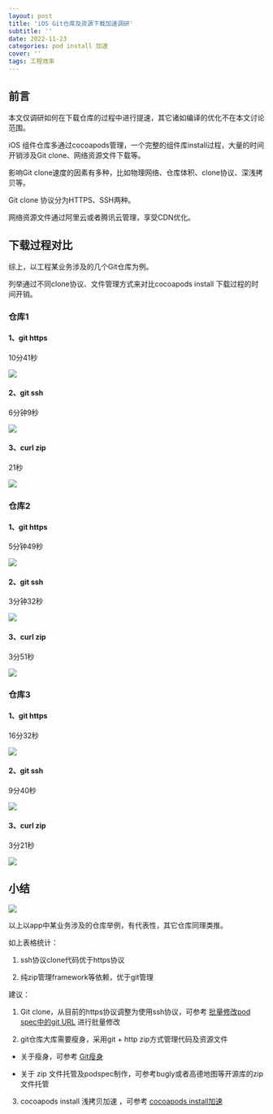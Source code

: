 ```yaml
---
layout: post
title: 'iOS Git仓库及资源下载加速调研'
subtitle: ''
date: 2022-11-23
categories: pod install 加速
cover: ''
tags: 工程效率
---
```


## 前言

本文仅调研如何在下载仓库的过程中进行提速，其它诸如编译的优化不在本文讨论范围。

iOS 组件仓库多通过cocoapods管理，一个完整的组件库install过程，大量的时间开销涉及Git clone、网络资源文件下载等。

影响Git clone速度的因素有多种，比如物理网络、仓库体积、clone协议、深浅拷贝等。

Git clone 协议分为HTTPS、SSH两种。

网络资源文件通过阿里云或者腾讯云管理，享受CDN优化。


## 下载过程对比

综上，以工程某业务涉及的几个Git仓库为例。

列举通过不同clone协议、文件管理方式来对比cocoapods install 下载过程的时间开销。

### 仓库1

#### 1、git https 

10分41秒

![](../../../assets/img/16692584277236/16692586586081.png)


#### 2、git ssh 

6分钟9秒

![](../../../assets/img/16692584277236/16692586689912.png)


#### 3、curl zip 

21秒

![](../../../assets/img/16692584277236/16692586818703.png)


### 仓库2

#### 1、git https

5分钟49秒

![](../../../assets/img/16692584277236/16692587017718.png)



#### 2、git ssh 

3分钟32秒

![](../../../assets/img/16692584277236/16692587111737.png)


#### 3、curl zip 

3分51秒

![](../../../assets/img/16692584277236/16692587194684.png)


### 仓库3

#### 1、git https 

16分32秒

![](../../../assets/img/16692584277236/16692587305079.png)


#### 2、git ssh 

9分40秒

![](../../../assets/img/16692584277236/16692587384165.png)



#### 3、curl zip

3分21秒

![](../../../assets/img/16692584277236/16692587473281.png)



## 小结

![](../../../assets/img/16692584277236/16692602334280.jpg)

以上以app中某业务涉及的仓库举例，有代表性，其它仓库同理类推。

如上表格统计：

1. ssh协议clone代码优于https协议

2. 纯zip管理framework等依赖，优于git管理

建议：

1. Git clone，从目前的https协议调整为使用ssh协议，可参考 [批量修改pod spec中的git URL](https://action121.github.io/2022/11/07/%E6%89%B9%E9%87%8F%E4%BF%AE%E6%94%B9pod-spec%E4%B8%AD%E7%9A%84git-URL.html) 
进行批量修改

2. git仓库大库需要瘦身，采用git + http zip方式管理代码及资源文件

* 关于瘦身，可参考 [Git瘦身](https://action121.github.io/2020/09/02/Git%E7%98%A6%E8%BA%AB.html) 

* 关于 zip 文件托管及podspec制作，可参考bugly或者高德地图等开源库的zip文件托管

3. cocoapods install 浅拷贝加速 ，可参考 [cocoapods install加速](https://action121.github.io/2021/03/25/cocoapods-install%E5%8A%A0%E9%80%9F.html)
